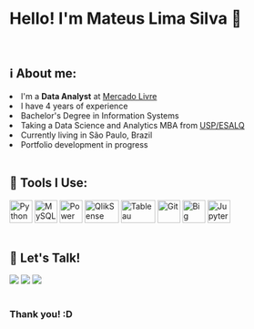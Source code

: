 # Hello! I'm Mateus Lima Silva 👋

<br/>
<h2>ℹ️ About me:</h2>
<li>I'm a <b>Data Analyst</b> at <a href="https://www.mercadolivre.com.br/">Mercado Livre</a></li>
<li>I have 4 years of experience</li>
<li>Bachelor's Degree in Information Systems</li>
<li>Taking a Data Science and Analytics MBA from <a href="https://mbauspesalq.com/">USP/ESALQ</a></li>
<li>Currently living in São Paulo, Brazil</li>
<li>Portfolio development in progress</li>


<br/>
<h2>🔧 Tools I Use:</h2>
<div>
  <img alt="Python" height="40" width="40" src="https://cdn.jsdelivr.net/gh/devicons/devicon/icons/python/python-original.svg"/>
  <img alt="MySQL" height="40" width="40" src="https://cdn.jsdelivr.net/gh/devicons/devicon/icons/mysql/mysql-original.svg"/>
  <img alt="Power BI" height="40" width="40" src="https://raw.githubusercontent.com/microsoft/PowerBI-Icons/main/SVG/Power-BI.svg"/>
  <img alt="QlikSense" height="40" width="60" src="https://upload.wikimedia.org/wikipedia/commons/3/32/Qlik_Logo.svg"/>
  <img alt="Tableau" height="40" width="60" src="https://cdn.worldvectorlogo.com/logos/tableau-software.svg"/>
  <img alt="Git" height="40" width="40" src="https://cdn.jsdelivr.net/gh/devicons/devicon/icons/git/git-original.svg"/>
  <img alt="Big Query" height="40" width="40" src="https://cdn.jsdelivr.net/gh/devicons/devicon/icons/googlecloud/googlecloud-original.svg"/>
  <img alt="Jupyter Notebook" height="40" width="40" src="https://cdn.jsdelivr.net/gh/devicons/devicon/icons/jupyter/jupyter-original.svg" />
</div>

<br/>
<h2>📱 Let's Talk!</h2>
<div>
  <a href="https://www.linkedin.com/in/mateus-lsilva/"><img src="https://img.shields.io/badge/LinkedIn-0077B5?style=for-the-badge&logo=linkedin&logoColor=white"/></a>
  <a href="mailto:mateusls.professional@gmail.com"><img src="https://img.shields.io/badge/Gmail-D14836?style=for-the-badge&logo=gmail&logoColor=white"/></a>
  <a href="https://github.com/teusinn"><img src="https://img.shields.io/badge/GitHub-100000?style=for-the-badge&logo=github&logoColor=white"/></a>
</div>

<br/>
<h3>Thank you! :D</h3>
